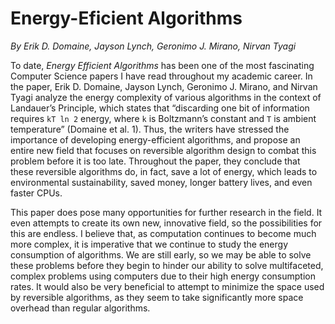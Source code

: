 # Energy-Eficient Algorithms

*By Erik D. Domaine, Jayson Lynch, Geronimo J. Mirano, Nirvan Tyagi*

To date, *Energy Efficient Algorithms* has been one of the most fascinating Computer Science papers I have read throughout my academic career. In the paper, Erik D. Domaine, Jayson Lynch, Geronimo J. Mirano, and Nirvan Tyagi analyze the energy complexity of various algorithms in the context of Landauer’s Principle, which states that “discarding one bit of information requires `kT ln 2` energy, where `k` is Boltzmann’s constant and `T` is ambient temperature” (Domaine et al. 1). Thus, the writers have stressed the importance of developing energy-efficient algorithms, and propose an entire new field that focuses on reversible algorithm design to combat this problem before it is too late. Throughout the paper, they conclude that these reversible algorithms do, in fact, save a lot of energy, which leads to environmental sustainability, saved money, longer battery lives, and even faster CPUs.

This paper does pose many opportunities for further research in the field. It even attempts to create its own new, innovative field, so the possibilities for this are endless. I believe that, as computation continues to become much more complex, it is imperative that we continue to study the energy consumption of algorithms. We are still early, so we may be able to solve these problems before they begin to hinder our ability to solve multifaceted, complex problems using computers due to their high energy consumption rates. It would also be very beneficial to attempt to minimize the space used by reversible algorithms, as they seem to take significantly more space overhead than regular algorithms.
